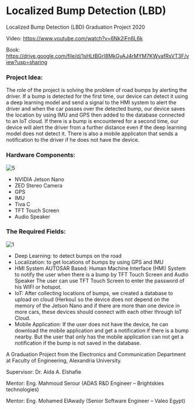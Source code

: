 # Localized Bump Detection (LBD)

Localized Bump Detection (LBD) Graduation Project 2020

Video: https://www.youtube.com/watch?v=6Nk2jFn6L6k

Book: https://drive.google.com/file/d/1sHLtBGrI8MkGyAJ4rMYM7KWyafRsVT3F/view?usp=sharing

### Project Idea: 
The role of the project is solving the problem of road bumps by alerting the driver. If a bump is detected for the first time, our device can detect it using a deep learning model and send a signal to the HMI system to alert the driver and when the car passes over the detected bump, our device saves the location by using IMU and GPS then added to the database connected to an IoT cloud. If there is a bump is encountered for a second time, our device will alert the driver from a further distance even if the deep learning model does not detect it. There is also a mobile applicaton that sends a notification to the driver if he does not have the device.

### Hardware Components: 
![5](https://user-images.githubusercontent.com/42329717/90502555-5223d480-e14e-11ea-9446-fb3ea2d1f5a0.png)

- NVIDIA Jetson Nano 
- ZED Stereo Camera
- GPS 
- IMU
- Tiva C 
- TFT Touch Screen
- Audio Speaker

### The Required Fields: 
![1](https://user-images.githubusercontent.com/42329717/90502483-2ef92500-e14e-11ea-83a7-00914e05607e.png)

- Deep Learning: to detect bumps on the road 
- Localization: to get locations of bumps by using GPS and IMU
- HMI System AUTOSAR Based: Human Machine Interface (HMI) System to notify the user when there is a bump by TFT Touch Screen and Audio Speaker
                            The user can use TFT Touch Screen to enter the password of his WIFI or hotspot.
- IoT: After collecting locations of bumps, we created a database to upload on cloud (Herkou) so the device does not depend on the memory of the Jetson Nano and if there are more than one device in more cars, these devices should connect with each other through IoT Cloud.
- Mobile Application: If the user does not have the device, he can download the mobile application and get a notification if there is a bump nearby.
                      But the user that only has the mobile application can not get a notification if the bump is not saved in the database.
                      
A Graduation Project from the Electronics and Communication Department at Faculty of Engineering, Alexandria University.

Supervisor: Dr. Aida A. Elshafie

Mentor: Eng. Mahmoud Serour (ADAS R&D Engineer – Brightskies technologies)

Mentor: Eng. Mohamed ElAwady (Senior Software Engineer – Valeo Egypt)




       
